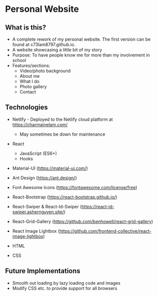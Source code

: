 # Personal Website

## What is this?
* A complete rework of my personal website. The first version can be found at c73lam8797.github.io. 
* A website showcasing a little bit of my story
* Purpose: To have people know me for more than my involvement in school
* Features/sections:
  * Video/photo background
  * About me
  * What I do
  * Photo gallery
  * Contact


## Technologies
* Netlify - Deployed to the Netlify cloud platform at https://charmainelam.com/
  * May sometimes be down for maintenance
* React
  * JavaScript (ES6+)
  * Hooks
* Material-UI (https://material-ui.com/)
* Ant Design (https://ant.design/)
* Font Awesome Icons (https://fontawesome.com/license/free)
* React-Bootstrap (https://react-bootstrap.github.io/)
* React-Swiper & React-Id-Swiper (https://react-id-swiper.ashernguyen.site/)
* React-Grid-Gallery (https://github.com/benhowell/react-grid-gallery)
* React Image Lightbox (https://github.com/frontend-collective/react-image-lightbox)

* HTML
* CSS

## Future Implementations
* Smooth out loading by lazy loading code and images
* Modify CSS etc. to provide support for all browsers
